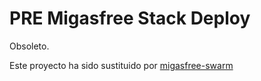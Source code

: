 # PRE Migasfree Stack Deploy 

Obsoleto. 

Este proyecto ha sido sustituido por [migasfree-swarm](https://github.com/migasfree/migasfree-swarm)
